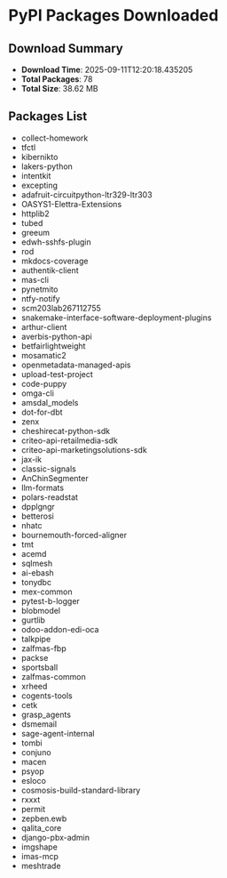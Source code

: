 # PyPI Packages Downloaded

## Download Summary
- **Download Time**: 2025-09-11T12:20:18.435205
- **Total Packages**: 78
- **Total Size**: 38.62 MB

## Packages List
- collect-homework
- tfctl
- kibernikto
- lakers-python
- intentkit
- excepting
- adafruit-circuitpython-ltr329-ltr303
- OASYS1-Elettra-Extensions
- httplib2
- tubed
- greeum
- edwh-sshfs-plugin
- rod
- mkdocs-coverage
- authentik-client
- mas-cli
- pynetmito
- ntfy-notify
- scm203lab267112755
- snakemake-interface-software-deployment-plugins
- arthur-client
- averbis-python-api
- betfairlightweight
- mosamatic2
- openmetadata-managed-apis
- upload-test-project
- code-puppy
- omga-cli
- amsdal_models
- dot-for-dbt
- zenx
- cheshirecat-python-sdk
- criteo-api-retailmedia-sdk
- criteo-api-marketingsolutions-sdk
- jax-ik
- classic-signals
- AnChinSegmenter
- llm-formats
- polars-readstat
- dpplgngr
- betterosi
- nhatc
- bournemouth-forced-aligner
- tmt
- acemd
- sqlmesh
- ai-ebash
- tonydbc
- mex-common
- pytest-b-logger
- blobmodel
- gurtlib
- odoo-addon-edi-oca
- talkpipe
- zalfmas-fbp
- packse
- sportsball
- zalfmas-common
- xrheed
- cogents-tools
- cetk
- grasp_agents
- dsmemail
- sage-agent-internal
- tombi
- conjuno
- macen
- psyop
- esloco
- cosmosis-build-standard-library
- rxxxt
- permit
- zepben.ewb
- qalita_core
- django-pbx-admin
- imgshape
- imas-mcp
- meshtrade
